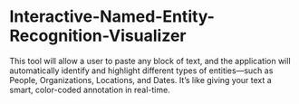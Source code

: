 # Interactive-Named-Entity-Recognition-Visualizer
This tool will allow a user to paste any block of text, and the application will automatically identify and highlight different types of entities—such as People, Organizations, Locations, and Dates. It’s like giving your text a smart, color-coded annotation in real-time.
